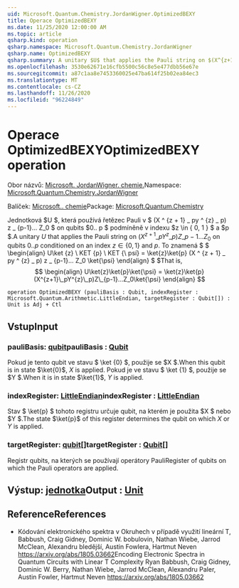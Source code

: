 ```yaml
---
uid: Microsoft.Quantum.Chemistry.JordanWigner.OptimizedBEXY
title: Operace OptimizedBEXY
ms.date: 11/25/2020 12:00:00 AM
ms.topic: article
qsharp.kind: operation
qsharp.namespace: Microsoft.Quantum.Chemistry.JordanWigner
qsharp.name: OptimizedBEXY
qsharp.summary: A unitary $U$ that applies the Pauli string on $(X^{z+1}\_pY^{z}\_p)Z\_{p-1}...Z_0$ on qubits $0..p$ conditioned on an index $z\in\{0,1\}$ and $p$. That is, $$ \begin{align} U\ket{z}\ket{p}\ket{\psi} = \ket{z}\ket{p}(X^{z+1}\_pY^{z}\_p)Z\_{p-1}...Z_0\ket{\psi} \end{align} $$
ms.openlocfilehash: 3530e62671e16cfb5500c56c8e5e477dbb56e67e
ms.sourcegitcommit: a87c1aa8e7453360025e47ba614f25b02ea84ec3
ms.translationtype: MT
ms.contentlocale: cs-CZ
ms.lasthandoff: 11/26/2020
ms.locfileid: "96224849"
---
```

# <a name="optimizedbexy-operation"></a><span data-ttu-id="a76e6-102">Operace OptimizedBEXY</span><span class="sxs-lookup"><span data-stu-id="a76e6-102">OptimizedBEXY operation</span></span>

<span data-ttu-id="a76e6-103">Obor názvů: [Microsoft. JordanWigner. chemie.](xref:Microsoft.Quantum.Chemistry.JordanWigner)</span><span class="sxs-lookup"><span data-stu-id="a76e6-103">Namespace: [Microsoft.Quantum.Chemistry.JordanWigner](xref:Microsoft.Quantum.Chemistry.JordanWigner)</span></span>

<span data-ttu-id="a76e6-104">Balíček: [Microsoft.. chemie](https://nuget.org/packages/Microsoft.Quantum.Chemistry)</span><span class="sxs-lookup"><span data-stu-id="a76e6-104">Package: [Microsoft.Quantum.Chemistry](https://nuget.org/packages/Microsoft.Quantum.Chemistry)</span></span>


<span data-ttu-id="a76e6-105">Jednotková $U $, která používá řetězec Pauli v $ (X ^ {z + 1} \_ py ^ {z} \_ p) z \_ {p-1}... Z_0 $ on qubits $0.. p $ podmíněně v indexu $z \in \{ 0, 1 \} $ a $p $.</span><span class="sxs-lookup"><span data-stu-id="a76e6-105">A unitary $U$ that applies the Pauli string on $(X^{z+1}\_pY^{z}\_p)Z\_{p-1}...Z_0$ on qubits $0..p$ conditioned on an index $z\in\{0,1\}$ and $p$.</span></span> <span data-ttu-id="a76e6-106">To znamená $ $ \begin{align} U\ket {z} \ KET {p} \ KET {\ psí} = \ket{z}\ket{p} (X ^ {z + 1} \_ py ^ {z} \_ p) z \_ {p-1}... Z_0 \ket{\psi} \end{align} $ $</span><span class="sxs-lookup"><span data-stu-id="a76e6-106">That is, $$ \begin{align} U\ket{z}\ket{p}\ket{\psi} = \ket{z}\ket{p}(X^{z+1}\_pY^{z}\_p)Z\_{p-1}...Z_0\ket{\psi} \end{align} $$</span></span>

```qsharp
operation OptimizedBEXY (pauliBasis : Qubit, indexRegister : Microsoft.Quantum.Arithmetic.LittleEndian, targetRegister : Qubit[]) : Unit is Adj + Ctl
```


## <a name="input"></a><span data-ttu-id="a76e6-107">Vstup</span><span class="sxs-lookup"><span data-stu-id="a76e6-107">Input</span></span>

### <a name="paulibasis--qubit"></a><span data-ttu-id="a76e6-108">pauliBasis: [qubit](xref:microsoft.quantum.lang-ref.qubit)</span><span class="sxs-lookup"><span data-stu-id="a76e6-108">pauliBasis : [Qubit](xref:microsoft.quantum.lang-ref.qubit)</span></span>

<span data-ttu-id="a76e6-109">Pokud je tento qubit ve stavu $ \ket {0} $, použije se $X $.</span><span class="sxs-lookup"><span data-stu-id="a76e6-109">When this qubit is in state $\ket{0}$, $X$ is applied.</span></span> <span data-ttu-id="a76e6-110">Pokud je ve stavu $ \ket {1} $, použije se $Y $.</span><span class="sxs-lookup"><span data-stu-id="a76e6-110">When it is in state $\ket{1}$, $Y$ is applied.</span></span>


### <a name="indexregister--littleendian"></a><span data-ttu-id="a76e6-111">indexRegister: [LittleEndian](xref:Microsoft.Quantum.Arithmetic.LittleEndian)</span><span class="sxs-lookup"><span data-stu-id="a76e6-111">indexRegister : [LittleEndian](xref:Microsoft.Quantum.Arithmetic.LittleEndian)</span></span>

<span data-ttu-id="a76e6-112">Stav $ \ket{p} $ tohoto registru určuje qubit, na kterém je použita $X $ nebo $Y $.</span><span class="sxs-lookup"><span data-stu-id="a76e6-112">The state $\ket{p}$ of this register determines the qubit on which $X$ or $Y$ is applied.</span></span>


### <a name="targetregister--qubit"></a><span data-ttu-id="a76e6-113">targetRegister: [qubit](xref:microsoft.quantum.lang-ref.qubit)[]</span><span class="sxs-lookup"><span data-stu-id="a76e6-113">targetRegister : [Qubit](xref:microsoft.quantum.lang-ref.qubit)[]</span></span>

<span data-ttu-id="a76e6-114">Registr qubits, na kterých se používají operátory Pauli</span><span class="sxs-lookup"><span data-stu-id="a76e6-114">Register of qubits on which the Pauli operators are applied.</span></span>



## <a name="output--unit"></a><span data-ttu-id="a76e6-115">Výstup: [jednotka](xref:microsoft.quantum.lang-ref.unit)</span><span class="sxs-lookup"><span data-stu-id="a76e6-115">Output : [Unit](xref:microsoft.quantum.lang-ref.unit)</span></span>



## <a name="references"></a><span data-ttu-id="a76e6-116">Reference</span><span class="sxs-lookup"><span data-stu-id="a76e6-116">References</span></span>

- <span data-ttu-id="a76e6-117">Kódování elektronického spektra v Okruhech v případě využití lineární T, Babbush, Craig Gidney, Dominic W. bobulovin, Nathan Wiebe, Jarrod McClean, Alexandru bledější, Austin Fowlera, Hartmut Neven https://arxiv.org/abs/1805.03662</span><span class="sxs-lookup"><span data-stu-id="a76e6-117">Encoding Electronic Spectra in Quantum Circuits with Linear T Complexity Ryan Babbush, Craig Gidney, Dominic W. Berry, Nathan Wiebe, Jarrod McClean, Alexandru Paler, Austin Fowler, Hartmut Neven https://arxiv.org/abs/1805.03662</span></span>